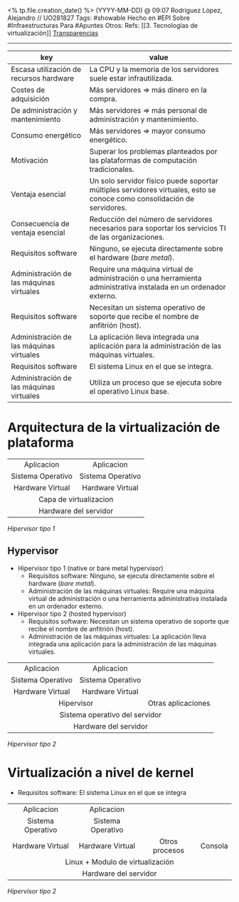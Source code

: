 <% tp.file.creation_date() %> (YYYY-MM-DD) @ 09:07
Rodríguez López, Alejandro // UO281827
Tags:
	#showable
	Hecho en #EPI
	Sobre #Infraestructuras 
	Para #Apuntes 
	Otros:
	Refs:
		 [[3. Tecnologías de virtualización]]
		 [Transparencias](https://www.campusvirtual.uniovi.es/pluginfile.php/133671/mod_resource/content/8/Tema-03-Tecnologías-de-Virtualización.pdf#page=13)
 
<hr>

| key | value |
| --- | --- |
| Escasa utilización de recursos hardware | La CPU y la memoria de los servidores suele estar infrautilizada. |
| Costes de adquisición | Más servidores => más dinero en la compra. |
| De administración y mantenimiento | Más servidores => más personal de administración y mantenimiento. |
| Consumo energético | Más servidores => mayor consumo energético. |
| Motivación | Superar los problemas planteados por las plataformas de computación tradicionales. |
| Ventaja esencial | Un solo servidor físico puede soportar múltiples servidores virtuales, esto se conoce como consolidación de servidores. |
| Consecuencia de ventaja esencial | Reducción del número de servidores necesarios para soportar los servicios TI de las organizaciones. |
| Requisitos software | Ninguno, se ejecuta directamente sobre el hardware (*bare metal*). |
| Administración de las máquinas virtuales | Require una máquina virtual de administración o una herramienta administrativa instalada en un ordenador externo. |
| Requisitos software | Necesitan un sistema operativo de soporte que recibe el nombre de anfitrión (host). |
| Administración de las máquinas virtuales | La aplicación lleva integrada una aplicación para la administración de las máquinas virtuales. |
| Requisitos software | El sistema Linux en el que se integra. |
| Administración de las máquinas virtuales | Utiliza un proceso que se ejecuta sobre el operativo Linux base. |

# Arquitectura de la virtualización de plataforma

<html>
<table style="text-align:center">
<tr><td>Aplicacion</td><td>Aplicacion</td></tr>
<tr><td>Sistema Operativo</td><td>Sistema Operativo</td></tr>
<tr><td>Hardware Virtual</td><td>Hardware Virtual</td></tr>
<tr><td colspan=2>Capa de virtualizacion</td></tr>
<tr><td colspan=2>Hardware del servidor</td></tr>
</table>
<footer><em>Hipervisor tipo 1</em></footer>
</html>

## Hypervisor
- Hipervisor tipo 1 (native or bare metal hypervisor)
	- Requisitos software: Ninguno, se ejecuta directamente sobre el hardware (*bare metal*).
	- Administración de las máquinas virtuales: Require una máquina virtual de administración o una herramienta administrativa instalada en un ordenador externo.
- Hipervisor tipo 2 (hosted hypervisor)
	- Requisitos software: Necesitan un sistema operativo de soporte que recibe el nombre de anfitrión (host).
	- Administración de las máquinas virtuales: La aplicación lleva integrada una aplicación para la administración de las máquinas virtuales.

<html>
<table style="text-align:center">
<tr><td colspan=1>Aplicacion</td><td colspan=1>Aplicacion</td></tr>
<tr><td colspan=1>Sistema Operativo</td><td colspan=1>Sistema Operativo</td></tr>
<tr><td colspan=1>Hardware Virtual</td><td colspan=1>Hardware Virtual</td></tr>
<tr><td colspan=2>Hipervisor</td><td colspan=2>Otras aplicaciones</td></tr>
<tr><td colspan=4>Sistema operativo del servidor</td></tr>
<tr><td colspan=4>Hardware del servidor</td></tr>
</table>
<footer><em>Hipervisor tipo 2</em></footer>
</html>

# Virtualización a nivel de kernel
- Requisitos software: El sistema Linux en el que se integra

<html>
<table style="text-align:center">
<tr><td colspan=1>Aplicacion</td><td colspan=1>Aplicacion</td></tr>
<tr><td colspan=1>Sistema Operativo</td><td colspan=1>Sistema Operativo</td></tr>
<tr><td colspan=1>Hardware Virtual</td><td colspan=1>Hardware Virtual</td><td colspan=1>Otros procesos</td><td colspan=1>Consola</td></tr>
<tr><td colspan=4>Linux + Modulo de virtualización</td></tr>
<tr><td colspan=4>Hardware del servidor</td></tr>
</table>
<footer><em>Hipervisor tipo 2</em></footer>
</html>
